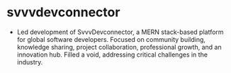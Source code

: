 # svvvdevconnector
- Led development of SvvvDevconnector, a MERN stack-based platform for global software developers. Focused on community building, knowledge sharing, project collaboration, professional growth, and an innovation hub. Filled a void, addressing critical challenges in the industry.
